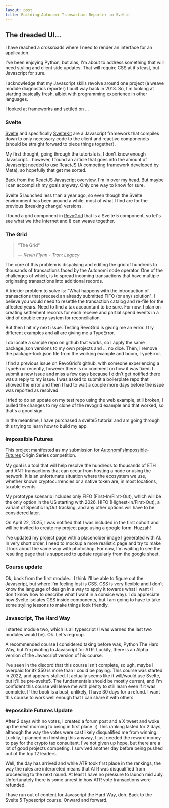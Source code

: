 ```yaml
---
layout: post
title: Building Autonomi Transaction Reporter in Svelte
---
```


## The dreaded UI...

I have reached a crossroads where I need to render an interface for an application.

I've been enjoying Python, but alas, I'm about to address something that will need styling and client side updates. That will require CSS at it's least, but Javascript for sure.

I acknowledge that my Javascript skills revolve around one project (a weave module diagnostics reporter) I built way back in 2013.  So, I'm looking at starting basically fresh, albiet with programming experience in other languages.

I looked at frameworks and settled on ...

### Svelte

[Svelte](https://svelte.dev/) and specifically [SvelteKit](https://sveltekit.io/) are a Javascript framework that compiles down to only necessary code to the client and reactive componenets (should be straight forward to piece things together).

My first thought, going through the tutorials is, I don't know enough Javascript... however, I found an article that goes into the amount of Javascript needed to use ReactJS (A competing framework developed by Meta), so hopefully that get me sorted.

Back from the ReactJS Javascript overview. I'm in over my head. But maybe I can accomplish my goals anyway. Only one way to know for sure.

Svelte 5 launched less than a year ago, so even though the Svelte environment has been around a while, most of what I find are for the previous (breaking change) versions.

I found a grid component in [RevoGrid](https://rv-grid.com/guide/svelte/) that is a Svelte 5 component, so let's see what we (the Internet and I) can weave together.

### The Grid

> "The Grid"
>
> &mdash; <cite>Kevin Flynn - Tron: Legacy</cite>

The core of this problem is dispalying and editing the grid of hundreds to thousands of transactions faced by the Autonomi node operator. One of the challenges of which, is to spread incoming transactions that have multiple originating transactions into additional records. 

A trickier problem to solve is: "What happens with the introduction of transactions that preceed an already submitted FIFO (or any) solution". I believe you would need to resettle the transaction catalog and re-file for the affected years. Need to find a tax accountant to be sure. For now, I plan on creating settlement records for each receive and partial spend events
 in a kind of double entry system for reconciliation.

But then I hit my next issue. Testing RevoGrid is giving me an error. I try different examples and all are giving me a TypeError.

I do locate a sample repo on github that works, so I apply the same package.json versions to my own projects and ... no dice.  Then, I remove the package-lock.json file from the working example and boom, TypeError.

I find a previous issue on RevoGrid's github, with someone experiencing a TypeError recently, however there is no comment on how it was fixed.  I submit a new issue and miss a few days because I didn't get notified there was a reply to my issue.  I was asked to submit a boilerplate repo that showed the error and then I had to wait a couple more days before the issue was reported as resolved.

I tried to do an update on my test repo using the web example, still broken, I pulled the changes to my clone of the revogrid example and that worked, so that's a good sign.

In the meantime, I have purchased a svelte5 tutorial and am going through this trying to learn how to build my app.

### ~~Im~~possible Futures

This project manifested as my submission for [Autonomi](https://autonomi.com)'s[Impossible-Futures](https://impossible-futures.com) Origin Series competition.

My goal is a tool that will help resolve the hundreds to thousands of ETH and ANT transactions that can occur from hosting a node or using the network.  It is an unfortunate situation where the ecosystem we use, whether known cryptocurrencies or a native token are, in most locations, taxable events.

My prototype scenario includes only FIFO (First-In/First-Out), which will be the only option in the US starting with 2026. HIFO (Highest-In/First-Out), a variant of Specific In/Out tracking, and any other options will have to be considered later.

On April 22, 2025, I was notified that I was included in the first cohort and will be invited to create my project page using a google form. Huzzah!

I've updated my project page with a placeholder image I generated with AI. In very short order, I need to mockup a more realistic page and try to make it look about the same way with photoshop. For now, I'm waiting to see the resulting page that is supposed to update regularly from the google sheet.

### Course update

Ok, back from the first module... I think I'll be able to figure out the Javascript, but where I'm feeling lost is CSS.  CSS is very flexible and I don't know the language of design in a way to apply it towards what I want (I don't know how to describe what I want in a consice way). I do appreciate how Svelte isolates CSS inside components, but I am going to have to take some styling lessons to make things look friendly.

### Javascript, The Hard Way
I started module two, which is all typescript (I was warned the last two modules would be). Ok. Let's regroup.

A recommended course I considered taking before was, Python The Hard Way, but I'm pivoting to Javascript for ATR.  Luckily, there is an Alpha version of the Javascript version of his course.

I've seen in the discord that this course isn't complete, so ugh, maybe I overpaid for it? $50 is more than I could be paying. This course was started in 2022, and appears stalled. It actually seems like it will/would use Svelte, but it'll be pre-svelte5. The fundamentals should be mostly current, and I'm confident this course will leave me with plenty to still learn even if it was complete. If the book is a bust, unlikely, I have 30 days for a refund. I want this course to work well enough that I can share it with others.

### ~~Im~~possible Futures Update

After 2 days with no votes, I created a forum post and a X tweet and woke up the next morning to being in first place. :)  This ranking lasted for 2 days, although the way the votes were cast likely disqualified me from winning. Luckily, I planned on finishing this anyway, I just needed the reward money to pay for the crypto tax consultant.  I've not given up hope, but there are a lot of good projects competing. I survived another day before being pushed out of the top 12 leaders.

Well, the day has arrived and while ATR took first place in the rankings, the way the rules are interpreted means that ATR was disqualified from proceeding to the next round.  At least I have no pressure to launch mid July. Unfortunately there is some unrest in how ATR vote transactions were refunded.

I have run out of content for Javascript the Hard Way, doh. Back to the Svelte 5 Typescript course. Onward and forward.

